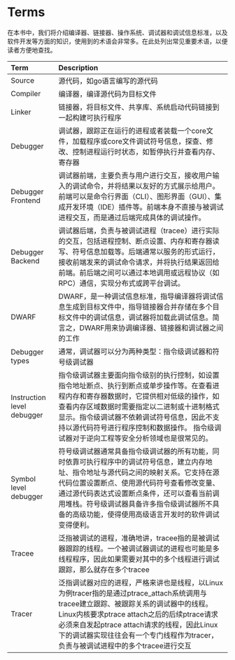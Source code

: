 # Terms

在本书中，我们将介绍编译器、链接器、操作系统、调试器和调试信息标准，以及软件开发等方面的知识，使用到的术语会非常多。在此处列出常见重要术语，以便读者方便地查找。

| **Term**                   | **Description**                                              |
| :------------------------- | :----------------------------------------------------------- |
| Source                     | 源代码，如go语言编写的源代码                                 |
| Compiler                   | 编译器，编译源代码为目标文件                                 |
| Linker                     | 链接器，将目标文件、共享库、系统启动代码链接到一起构建可执行程序 |
| Debugger                   | 调试器，跟踪正在运行的进程或者装载一个core文件，加载程序或core文件调试符号信息，探查、修改、控制进程运行时状态，如暂停执行并查看内存、寄存器 |
| Debugger Frontend          | 调试器前端，主要负责与用户进行交互，接收用户输入的调试命令，并将结果以友好的方式展示给用户。前端可以是命令行界面（CLI）、图形界面（GUI）、集成开发环境（IDE）插件等。前端本身不直接与被调试进程交互，而是通过后端完成具体的调试操作。|
| Debugger Backend           | 调试器后端，负责与被调试进程（tracee）进行实际的交互，包括进程控制、断点设置、内存和寄存器读写、符号信息加载等。后端通常以服务的形式运行，接收前端发来的调试命令请求，并将执行结果返回给前端。前后端之间可以通过本地调用或远程协议（如RPC）通信，实现分布式或跨平台调试。|
| DWARF                      | DWARF，是一种调试信息标准，指导编译器将调试信息生成到目标文件中，指导链接器合并存储在多个目标文件中的调试信息，调试器将加载此调试信息。简言之，DWARF用来协调编译器、链接器和调试器之间的工作 |
| Debugger types             | 通常，调试器可以分为两种类型：指令级调试器和符号级调试器     |
| Instruction level debugger | 指令级调试器主要面向指令级别的执行控制，如设置指令地址断点、执行到断点或单步操作等。在查看进程内存和寄存器数据时，它提供相对低级的操作，如查看内存区域数据时需要指定以二进制或十进制格式显示。指令级调试器不依赖调试符号信息，因此不支持以源代码符号进行程序控制和数据操作。 指令级调试器对于逆向工程等安全分析领域也是很常见的。|
| Symbol level debugger      | 符号级调试器通常具备指令级调试器的所有功能，同时依靠可执行程序中的调试符号信息，建立内存地址、指令地址与源代码之间的映射关系。它支持在源代码位置设置断点、使用源代码符号查看修改变量、通过源代码表达式设置断点条件，还可以查看当前调用堆栈。符号级调试器具备许多指令级调试器所不具备的高级功能，使得使用高级语言开发时的软件调试变得便利。 |
| Tracee                     | 泛指被调试的进程，准确地讲，tracee指的是被调试器跟踪的线程。一个被调试器调试的进程也可能是多线程程序，因此如果需要对其中的多个线程进行调试跟踪，那么就存在多个tracee |
| Tracer                     | 泛指调试器对应的进程，严格来讲也是线程，以Linux为例tracer指的是通过ptrace_attach系统调用与tracee建立跟踪、被跟踪关系的调试器中的线程。Linux内核要求ptrace attach之后的后续ptrace请求必须来自发起ptrace attach请求的线程，因此Linux下的调试器实现往往会有一个专门线程作为tracer，负责与被调试进程中的多个tracee进行交互 |
